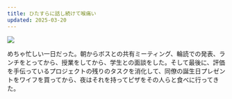 ```yaml
---
title: ひたすらに話し続けて喉痛い
updated: 2025-03-20
---
```

![](https://i.imgur.com/Z0ooP9N.jpeg)

めちゃ忙しい一日だった。朝からボスとの共有ミーティング、輪読での発表、ランチをとってから、授業をしてから、学生との面談をした。そして最後に、評価を手伝っているプロジェクトの残りのタスクを消化して、同僚の誕生日プレゼントをワイフを買ってから、夜はそれを持ってピザをその人らと食べに行ってきた。